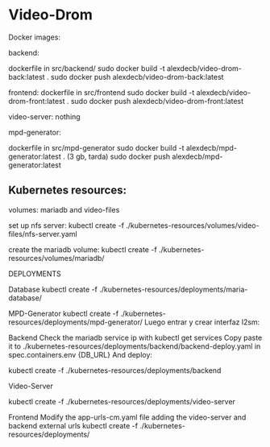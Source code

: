 # Video-Drom


Docker images:

backend: 

dockerfile in src/backend/
sudo docker build -t alexdecb/video-drom-back:latest .
sudo docker push alexdecb/video-drom-back:latest 

frontend:
dockerfile in src/frontend
sudo docker build -t alexdecb/video-drom-front:latest .
sudo docker push alexdecb/video-drom-front:latest

video-server:
nothing

mpd-generator:

dockerfile in src/mpd-generator
sudo docker build -t alexdecb/mpd-generator:latest . 
(3 gb, tarda)
sudo docker push alexdecb/mpd-generator:latest

## Kubernetes resources:

volumes:
mariadb and video-files

set up nfs server:
kubectl create -f ./kubernetes-resources/volumes/video-files/nfs-server.yaml

create the mariadb volume:
kubectl create -f ./kubernetes-resources/volumes/mariadb/

DEPLOYMENTS

Database
kubectl create -f ./kubernetes-resources/deployments/maria-database/


MPD-Generator
kubectl create -f ./kubernetes-resources/deployments/mpd-generator/
Luego entrar y crear interfaz l2sm:

Backend
Check the mariadb service ip with kubectl get services
Copy paste it to 
./kubernetes-resources/deployments/backend/backend-deploy.yaml in spec.containers.env {DB_URL}
And deploy:

kubectl create -f ./kubernetes-resources/deployments/backend


Video-Server

kubectl create -f ./kubernetes-resources/deployments/video-server

Frontend
Modify the app-urls-cm.yaml file adding the video-server and backend external urls
kubectl create -f ./kubernetes-resources/deployments/

